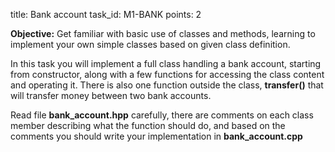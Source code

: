 title: Bank account
task_id: M1-BANK
points: 2


**Objective:** Get familiar with basic use of classes and methods,
learning to implement your own simple classes based on given class
definition.

In this task you will implement a full class handling a bank account,
starting from constructor, along with a few functions for accessing
the class content and operating it. There is also one function outside
the class, **transfer()** that will transfer money between two bank
accounts.

Read file **bank_account.hpp** carefully, there are comments on each
class member describing what the function should do, and based on the
comments you should write your implementation in **bank_account.cpp**
